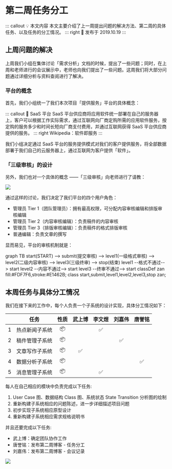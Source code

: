 # 第二周任务分工 <AuthorBadge text="Week 2-1" vertical="middle"/> <AuthorBadge text="@唐誉铭" vertical="middle"/>

::: callout 💡 本文内容
本文主要介绍了上一周提出问题的解决方法、第二周的具体任务、以及任务的分工情况。
::: right
📅 发布于 2019.10.19
:::

## 上周问题的解决

上周我们小组在集体讨论「需求分析」文档的时候，提出了一些问题；同时，在上周和老师进行的会议展示中，老师也向我们提出了一些问题。这周我们将大部分问题通过详细分析与资料查阅进行了解决。

### 平台的概念

首先，我们小组统一了我们本次项目「提供服务」平台的具体概念：

::: callout 📰 SaaS 平台
SaaS 平台供应商将应用软件统一部署在自己的服务器上，客户可以根据工作实际需求，通过互联网向厂商定购所需的应用软件服务，按定购的服务多少和时间长短向厂商支付费用，并通过互联网获得 SaaS 平台供应商提供的服务。
::: right
Wikipedia：软件即服务
:::

我们小组决定通过 SaaS 平台的服务提供模式对我们的客户提供服务，将全部数据部署于我们自己的云服务器上，通过互联网为客户提供「软件」。

### 「三级审核」的设计

另外，我们也对一个具体的概念 ——「三级审核」向老师进行了请教：

![](https://i.loli.net/2019/10/22/b5vZAl2EQiLqg8X.png)

通过这样的讨论，我们决定了我们平台的四个用户角色：

-   管理员 Tier 1（团队管理员）：拥有最高权限，可分配内容审核编辑和排版审核编辑
-   管理员 Tier 2（内容审核编辑）：负责稿件的内容审核
-   管理员 Tier 3（排版审核编辑）：负责稿件的格式排版审核
-   普通编辑：负责文章的撰写

显而易见，平台的审核机制就是：

<mermaid>
graph TB
  start(START) --> submit(提交审核) --> level1(一级格式审核) --> level2(二级内容审核) --> level3(三级终审) --> stop(结束)
  level1 --格式不通过--> start
  level2 --内容不通过--> start
  level3 --终审不通过--> start
classDef zan fill:#FDF7F6,stroke:#E1462B;
class start,submit,level1,level2,level3,stop zan;
</mermaid>

## 本周任务与具体分工情况

我们在接下来的工作中，每个人负责一个子系统的设计实现，具体分工情况如下：

|     |    任务   |  性质 | 武上博 | 李文煜 | 刘嘉伟 | 唐誉铭 |
| :-: | :-----: | :-: | :-: | :-: | :-: | :-: |
|  1  | 热点新闻子系统 |  📦 |     |  ✅  |     |     |
|  2  | 稿件管理子系统 |  📦 |     |     |  ✅  |     |
|  3  | 文章写作子系统 |  📦 |  ✅  |     |     |     |
|  4  | 数据分析子系统 |  📦 |     |     |     |  ✅  |
|  5  | 消息管理子系统 |  📦 |     |  ✅  |     |     |

每人在自己相应的模块中负责完成以下任务:

1.  User Case 图、数据结构 Class 图、系统状态 State Transition 分析图的绘制
2.  重新构建子系统相应的问题陈述，进一步详细描述项目问题
3.  初步实现子系统相应原型设计
4.  重新构建子系统相应需求规格说明书

并且还要完成以下任务:

-   武上博：确定团队协作工作
-   唐誉铭：发布第二周博客 - 任务分工
-   刘嘉伟：发布第二周博客 - 会议记录

![](https://i.loli.net/2019/10/19/Xc9JyzFDVYNWg5E.png)
